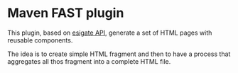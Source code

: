 # Maven FAST plugin

This plugin, based on [esigate API](http://www.esigate.org), generate a set of HTML pages with reusable components.

The idea is to create simple HTML fragment and then to have a process that aggregates all thos fragment into a complete HTML file.
